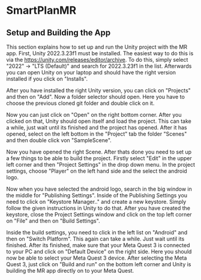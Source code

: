 # SmartPlanMR

## Setup and Building the App

This section explains how to set up and run the Unity project with the MR app.
First, Unity 2022.3.23f1 must be installed. The easiest way to do this is via the https://unity.com/releases/editor/archive. To do this, simply select "2022" -> "LTS (Default)" and search for 2022.3.23f1 in the list. Afterwards you can open Unity on your laptop and should have the right version installed if you click on "Installs".

After you have installed the right Unity version, you can click on "Projects" and then on "Add". Now a folder selector should open. Here you have to choose the previous cloned git folder and double click on it.

Now you can just click on "Open" on the right bottom corner. After you clicked on that, Unity should open itself and load the project. This can take a while, just wait until its finished and the project has opened. After it has opened, select on the left bottom in the "Project" tab the folder "Scenes" and then double click von "SampleScene".

Now you have opened the right Scene. After thats done you need to set up a few things to be able to build the project. Firstly select "Edit" in the upper left corner and then "Project Settings" in the drop down menu. In the project settings, choose "Player" on the left hand side and the select the android logo.

Now when you have selected the android logo, search in the big window in the middle for "Publishing Settings". Inside of the Publishing Settings you need to click on "Keystore Manager.." and create a new keystore. Simply follow the given instructions in Unity to do that.
After you have created the keystore, close the Project Settings window and click on the top left corner on "File" and then on "Build Settings".

Inside the build settings, you need to click in the left list on "Android" and then on "Switch Platform". This again can take a while. Just wait until its finished. After its finished, make sure that your Meta Quest 3 is connected to your PC and click on "Default Device" on the right side. Here you should now be able to select your Meta Quest 3 device. After selecting the Meta Quest 3, just click on "Build and run" on the bottom left corner and Unity is building the MR app directly on to your Meta Quest.
